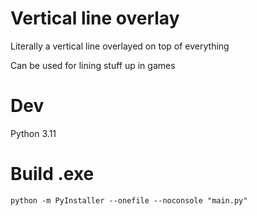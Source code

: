 # Vertical line overlay
Literally a vertical line overlayed on top of everything

Can be used for lining stuff up in games

# Dev
Python 3.11

# Build .exe
`python -m PyInstaller --onefile --noconsole "main.py"`
